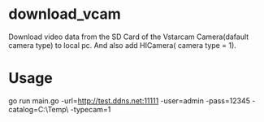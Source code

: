 # download_vcam
Download video data from the SD Card of the Vstarcam Camera(dafault camera type) to local pc. 
And also add HICamera( camera type = 1).
# Usage
go run main.go -url=http://test.ddns.net:11111 -user=admin -pass=12345 -catalog=C:\\Temp\\ -typecam=1
